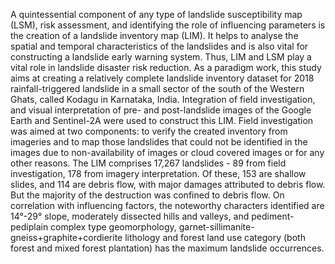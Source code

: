 A quintessential component of any type of landslide susceptibility map (LSM), risk assessment, and identifying the role of influencing parameters is the creation of a landslide inventory map (LIM). It helps to analyse the spatial and temporal characteristics of the landslides and is also vital for constructing a landslide early warning system. Thus, LIM and LSM play a vital role in landslide disaster risk reduction. As a paradigm work, this study aims at creating a relatively complete landslide inventory dataset for 2018 rainfall-triggered landslide in a small sector of the south of the Western Ghats, called Kodagu in Karnataka, India. Integration of field investigation, and visual interpretation of pre- and post-landslide images of the Google Earth and Sentinel-2A were used to construct this LIM. Field investigation was aimed at two components: to verify the created inventory from imageries and to map those landslides that could not be identified in the images due to non-availability of images or cloud covered images or for any other reasons. The LIM comprises 17,267 landslides - 89 from field investigation, 178 from imagery interpretation. Of these, 153 are shallow slides, and 114 are debris flow, with major damages attributed to debris flow. But the majority of the destruction was confined to debris flow. On correlation with influencing factors, the noteworthy characters identified are 14°-29° slope, moderately dissected hills and valleys, and pediment-pediplain complex type geomorphology, garnet-sillimanite-gneiss+graphite+cordierite lithology and forest land use category (both forest and mixed forest plantation) has the maximum landslide occurrences.
